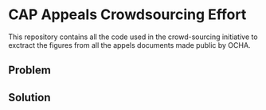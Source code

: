 CAP Appeals Crowdsourcing Effort
================================

This repository contains all the code used in the crowd-sourcing initiative to exctract the figures from all the appels documents made public by OCHA.


Problem
-------

Solution
--------